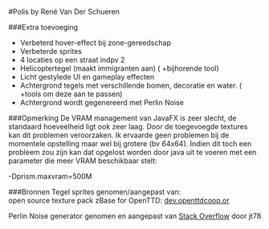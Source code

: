 #Polis by René Van Der Schueren

###Extra toevoeging

- Verbeterd hover-effect bij zone-gereedschap
- Verbeterde sprites
- 4 locaties op een straat indpv 2
- Helicoptertegel (maakt immigranten aan) ( +bijhorende tool)
- Licht gestylede UI en gameplay effecten
- Achtergrond tegels met verschillende bomen, decoratie en water.
  ( +tools om deze aan te passen)
- Achtergrond wordt gegenereerd met Perlin Noise

###Opmerking
De VRAM management van JavaFX is zeer slecht, de standaard hoeveelheid ligt ook zeer laag. Door de toegevoegde textures kan dit problemen veroorzaken. Ik ervaarde geen problemen bij de momentele opstelling maar wel bij grotere (bv 64x64).
Indien dit toch een probleem zou zijn kan dat opgelost worden door java uit te voeren met een parameter
die meer VRAM beschikbaar stelt:

-Dprism.maxvram=500M

###Bronnen
Tegel sprites genomen/aangepast van:   
open source texture pack zBase for OpenTTD: [dev.openttdcoop.or](https://dev.openttdcoop.org/projects/zbase/repository)

Perlin Noise generator genomen en aangepast van
[Stack Overflow](https://stackoverflow.com/questions/5531019/perlin-noise-in-java) door jt78
